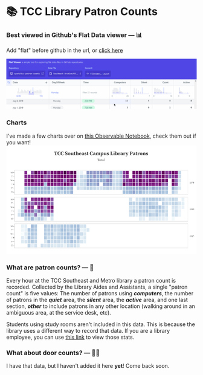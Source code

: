 # 📚 TCC Library Patron Counts
### Best viewed in Github's Flat Data viewer — 📊 
Add "flat" before github in the url, or [click here](https://flatgithub.com/syarb/tcc-patron-counts)

![Flat data viewer preview](/images/flat-data-preview.gif)

### Charts
I've made a few charts over on [this Observable Notebook](https://observablehq.com/@syarb/sec-patron-count-plots), check them out if you want!
![Count Data Grid Plot](/images/patron-count-plot.gif)

### What are patron counts? — 🤔 

Every hour at the TCC Southeast and Metro library a patron count is recorded.   Collected by the Library Aides and Assistants, a single "patron count" is five values: The number of patrons using ***computers***, the number of patrons in the ***quiet*** area, the ***silent*** area, the ***active*** area, and one last section, ***other*** to include patrons in any other location (walking around in an ambiguous area, at the service desk, etc).

Students using study rooms aren't included in this data. This is because the library uses a different way to record that data. If you are a library employee, you can use [this link](https://libcal.library.tulsacc.edu/admin/spaces/stats) to view those stats.

### What about door counts? — 🙋‍♀️
I have that data, but I haven't added it here **yet**! Come back soon.

